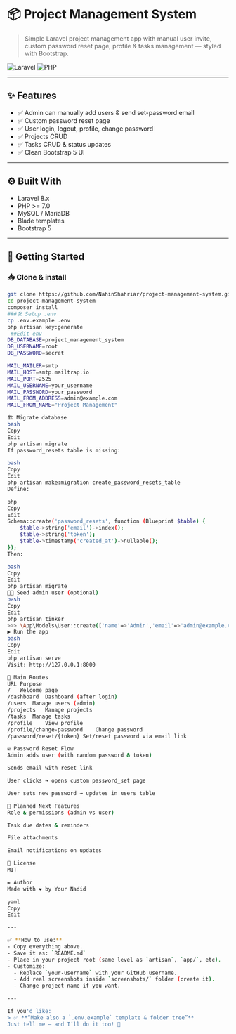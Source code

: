 # 📦 Project Management System

> Simple Laravel project management app with manual user invite, custom password reset page, profile & tasks management — styled with Bootstrap.

![Laravel](https://img.shields.io/badge/Laravel-8.x-red?style=flat&logo=laravel)
![PHP](https://img.shields.io/badge/PHP-%3E=7.0-blue?logo=php)
<!-- ![License](https://img.shields.io/badge/license-MIT-brightgreen) -->

---

## ✨ Features
- ✅ Admin can manually add users & send set-password email
- ✅ Custom password reset page
- ✅ User login, logout, profile, change password
- ✅ Projects CRUD
- ✅ Tasks CRUD & status updates
- ✅ Clean Bootstrap 5 UI

---

<!-- ## 📸 Screenshots
*(Add real screenshots here)*

| Dashboard | Change Password |
|--|--|
| ![](screenshots/dashboard.png) | ![](screenshots/change_password.png) |

--- -->

## ⚙ Built With
- Laravel 8.x
- PHP >= 7.0
- MySQL / MariaDB
- Blade templates
- Bootstrap 5

---

## 🚀 Getting Started

### 📥 Clone & install
```bash
git clone https://github.com/NahinShahriar/project-management-system.git
cd project-management-system
composer install
###🛠 Setup .env
cp .env.example .env
php artisan key:generate
 ##Edit env
DB_DATABASE=project_management_system
DB_USERNAME=root
DB_PASSWORD=secret

MAIL_MAILER=smtp
MAIL_HOST=smtp.mailtrap.io
MAIL_PORT=2525
MAIL_USERNAME=your_username
MAIL_PASSWORD=your_password
MAIL_FROM_ADDRESS=admin@example.com
MAIL_FROM_NAME="Project Management"

🏗 Migrate database
bash
Copy
Edit
php artisan migrate
If password_resets table is missing:

bash
Copy
Edit
php artisan make:migration create_password_resets_table
Define:

php
Copy
Edit
Schema::create('password_resets', function (Blueprint $table) {
    $table->string('email')->index();
    $table->string('token');
    $table->timestamp('created_at')->nullable();
});
Then:

bash
Copy
Edit
php artisan migrate
🧑‍💻 Seed admin user (optional)
bash
Copy
Edit
php artisan tinker
>>> \App\Models\User::create(['name'=>'Admin','email'=>'admin@example.com','password'=>bcrypt('password')]);
▶ Run the app
bash
Copy
Edit
php artisan serve
Visit: http://127.0.0.1:8000

📌 Main Routes
URL	Purpose
/	Welcome page
/dashboard	Dashboard (after login)
/users	Manage users (admin)
/projects	Manage projects
/tasks	Manage tasks
/profile	View profile
/profile/change-password	Change password
/password/reset/{token}	Set/reset password via email link

✉ Password Reset Flow
Admin adds user (with random password & token)

Sends email with reset link

User clicks → opens custom password_set page

User sets new password → updates in users table

🧩 Planned Next Features
Role & permissions (admin vs user)

Task due dates & reminders

File attachments

Email notifications on updates

📝 License
MIT

✒ Author
Made with ❤️ by Your Nadid

yaml
Copy
Edit

---

✅ **How to use:**
- Copy everything above.
- Save it as: `README.md`  
- Place in your project root (same level as `artisan`, `app/`, etc).
- Customize:
  - Replace `your-username` with your GitHub username.
  - Add real screenshots inside `screenshots/` folder (create it).
  - Change project name if you want.

---

If you'd like:  
> ✅ **“Make also a `.env.example` template & folder tree”**  
Just tell me — and I’ll do it too! 🚀



